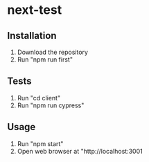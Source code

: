 # next-test

## Installation
1. Download the repository
2. Run "npm run first"

## Tests
1. Run "cd client"
2. Run "npm run cypress"

## Usage
1. Run "npm start"
2. Open web browser at "http://localhost:3001
